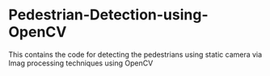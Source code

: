 # Pedestrian-Detection-using-OpenCV
This contains the code for detecting the pedestrians using static camera via Imag processing techniques using OpenCV
